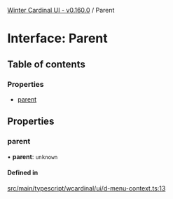 [Winter Cardinal UI - v0.160.0](../index.md) / Parent

# Interface: Parent

## Table of contents

### Properties

- [parent](Parent.md#parent)

## Properties

### parent

• **parent**: `unknown`

#### Defined in

[src/main/typescript/wcardinal/ui/d-menu-context.ts:13](https://github.com/winter-cardinal/winter-cardinal-ui/blob/v0.160.0/src/main/typescript/wcardinal/ui/d-menu-context.ts#L13)
